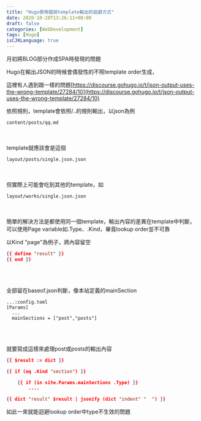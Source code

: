```yaml
---
title: "Hugo使用錯誤template輸出的迴避方式"
date: 2020-10-28T13:26:11+08:00
draft: false
categories: [WebDevelopment]
tags: [Hugo]
isCJKLanguage: true
---
```

月初將BLOG部分作成SPA時發現的問題

<!--more-->
Hugo在輸出JSON的時候會偶發性的不照template order生成，
  
這裡有人遇到跟一樣的問題[https://discourse.gohugo.io/t/json-output-uses-the-wrong-template/27284/10](https://discourse.gohugo.io/t/json-output-uses-the-wrong-template/27284/10)
  
依照規則，template會依照<type>/<kind>.<format>.<extension>的規則輸出，以json為例
```
content/posts/qq.md
```
<br></br>
template就應該會是這個
```
layout/posts/single.json.json
```
<br></br>
但實際上可能會吃到其他的template，如
```
layout/works/single.json.json
```
<br></br>
簡單的解決方法是都使用同一個template，輸出內容的差異在template中判斷，可以使用Page variable如.Type、.Kind，畢竟lookup order並不可靠
  
以Kind "page"為例子，將內容留空
```:layout/_default/single.json
{{ define "result" }}
{{ end }}
```
<br></br>

全部留在baseof.json判斷，像本站定義的mainSection
```
...:config.toml
[Params]
  ...
  mainSections = ["post","posts"]
```
<br></br>

就要寫成這樣來處理post或posts的輸出內容
```:layout/_dafault/baseof.json
{{ $result := dict }}

{{ if (eq .Kind "section") }}

    {{ if (in site.Params.mainSections .Type) }}
        ....

{{ dict "result" $result | jsonify (dict "indent" "  ") }}
```
如此一來就能迴避lookup order中type不生效的問題